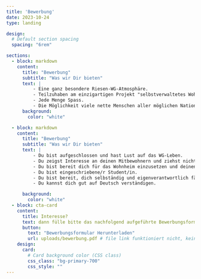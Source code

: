 ```yaml
---
title: 'Bewerbung'
date: 2023-10-24
type: landing

design:
  # Default section spacing
  spacing: "6rem"

sections:
  - block: markdown
    content:
      title: "Bewerbung"
      subtitle: "Was wir Dir bieten"
      text: |
          - Eine ganz besondere Riesen-WG-Atmosphäre.
          - Teilzuhaben am einzigartigen Projekt "selbstverwaltetes Wohnheim".
          - Jede Menge Spass.
          - Die Möglichkeit viele nette Menschen aller möglichen Nationalitäten und Konfessionen kennenzulernen.
      background:
        color: "white"

  - block: markdown
    content:
      title: "Bewerbung"
      subtitle: "Was wir Dir bieten"
      text: |
          - Du bist aufgeschlossen und hast Lust auf das WG-Leben.
          - Du zeigst Interesse an deinen Mitbewohnern und ziehst nicht nur dein eigenes Ding durch. Das T39 ist kein Hotel
          - Du bist bereit dich für das Wohnheim einzusetzen und deinen Anteil der regelmäßig anfallenden Hausarbeiten gerne und gewissenhaft zu übernehmen.
          - Du bist eingeschriebene/r Student/in.
          - Du bist bereit, dich selbständig und eigenverantwortlich fär das Haus zu engagieren, auch wenn dies über deine normalen Pflichten hinausgehen sollte. Das T39 lebt davon, dass sich jeder einbringt und auch mal mehr macht als unbedingt notwendig.
          - Du kannst dich gut auf Deutsch verständigen.

      background:
        color: "white"
  - block: cta-card
    content:
      title: Interesse?
      text: dann fülle bitte das nachfolgend aufgeführte Bewerbungsformular aus (nur mit dem, was du preisgeben möchtest). Wenn du möchtest, füge noch einen Lebenslauf an und schick uns bitte das Ganze an unsere E-Mailadresse hv@t39.rwth-aachen.de.
      button:
        text: "Bewerbungsformular Herunterladen"
        url: uploads/bewerbung.pdf # file link funktioniert nicht, keine Ahnung warum
    design:
      card:
        # Card background color (CSS class)
        css_class: "bg-primary-700"
        css_style: ""
---
```

